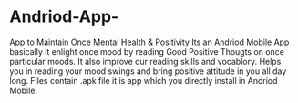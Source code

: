 # Andriod-App-
App to Maintain Once Mental Health &amp; Positivity
Its an Andriod Mobile App basically it enlight once mood by reading Good Positive Thougts on once particular moods.
It also improve our reading skills and vocablory.
Helps you in reading your mood swings and bring positive attitude in you all day long.
Files contain .apk file it is app which you directly install in Andriod Mobile.
